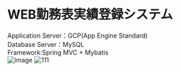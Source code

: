 # WEB勤務表実績登録システム
Application Server：GCP(App Engine Standard)<br>
Database Server：MySQL<br>
Framework:Spring MVC + Mybatis<br>
![image](https://github.com/henry0801/FirstProject/tree/master/gitimage/image1.jpg)
<image alt="111" src="https://github.com/henry0801/FirstProject/tree/master/gitimage/image1.jpg" />
